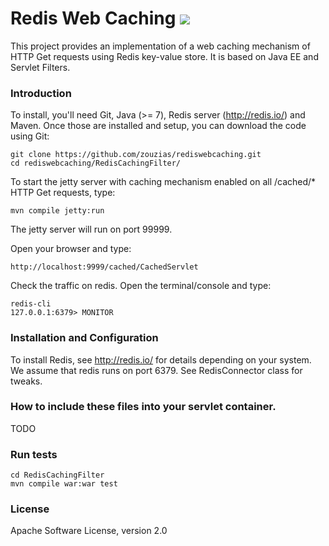# Redis Web Caching <a href="https://travis-ci.org/zouzias/rediswebcaching.svg?branch=master"><img src="https://travis-ci.org/zouzias/rediswebcaching.svg?branch=master"/></a>

This project provides an implementation of a web caching mechanism of HTTP Get requests using Redis key-value store. It is based on Java EE and Servlet Filters.


### Introduction

To install, you'll need Git, Java (>= 7), Redis server (http://redis.io/) and Maven. Once those are installed and setup, you can download the code using Git:

    git clone https://github.com/zouzias/rediswebcaching.git
    cd rediswebcaching/RedisCachingFilter/

To start the jetty server with caching mechanism enabled on all /cached/* HTTP Get requests, type:

    mvn compile jetty:run

The jetty server will run on port 99999.

Open your browser and type:

    http://localhost:9999/cached/CachedServlet
    
Check the traffic on redis. Open the terminal/console and type:

    redis-cli
    127.0.0.1:6379> MONITOR


### Installation and Configuration
  
To install Redis, see http://redis.io/ for details depending on your system. We assume that redis runs on port 6379. See RedisConnector class for tweaks.

### How to include these files into your servlet container.

TODO

### Run tests

    cd RedisCachingFilter
    mvn compile war:war test

### License

Apache Software License, version 2.0



